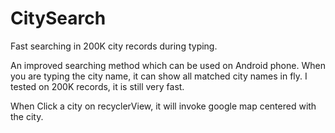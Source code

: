 # CitySearch
Fast searching in 200K city records during typing.

An improved searching method which can be used on Android phone. When you are typing the city name, 
it can show all matched city names in fly. I tested on 200K records, it is still very fast.

When Click a city on recyclerView, it will invoke google map centered with the city.
